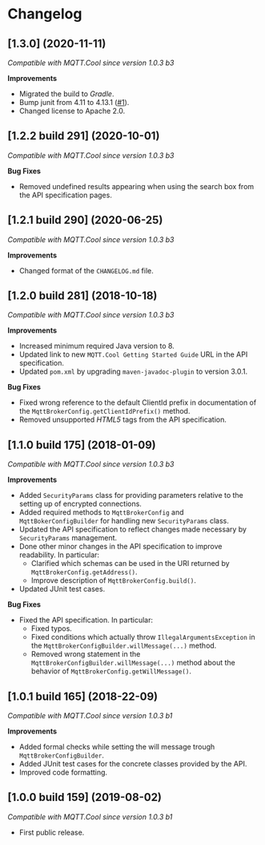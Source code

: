 # Changelog

## [1.3.0] (2020-11-11)

*Compatible with MQTT.Cool since version 1.0.3 b3*

**Improvements**

- Migrated the build to _Gradle_.
- Bump junit from 4.11 to 4.13.1 ([#1](https://github.com/Lightstreamer/mqtt-hook-java-api/pull/1)).
- Changed license to Apache 2.0.

## [1.2.2 build 291] (2020-10-01)

*Compatible with MQTT.Cool since version 1.0.3 b3*

**Bug Fixes**

- Removed undefined results appearing when using the search box from the API specification pages.

## [1.2.1 build 290] (2020-06-25)

*Compatible with MQTT.Cool since version 1.0.3 b3*

**Improvements**

- Changed format of the `CHANGELOG.md` file.

## [1.2.0 build 281] (2018-10-18)

*Compatible with MQTT.Cool since version 1.0.3 b3*

**Improvements**

- Increased minimum required Java version to 8.
- Updated link to new `MQTT.Cool Getting Started Guide` URL in the API
  specification.
- Updated `pom.xml` by upgrading `maven-javadoc-plugin` to version 3.0.1.

**Bug Fixes**

- Fixed wrong reference to the default ClientId prefix in documentation of the
`MqttBrokerConfig.getClientIdPrefix()` method.
- Removed unsupported *HTML5* tags from the API specification.

## [1.1.0 build 175] (2018-01-09)

*Compatible with MQTT.Cool since version 1.0.3 b3*

**Improvements**

- Added `SecurityParams` class for providing parameters relative to the setting
up of encrypted connections.
- Added required methods to `MqttBrokerConfig` and `MqttBokerConfigBuilder`
for handling new `SecurityParams` class.
- Updated the API specification to reflect changes made necessary by
`SecurityParams` management.
- Done other minor changes in the API specification to improve readability.
  In particular:
  - Clarified which schemas can be used in the URI returned by
`MqttBrokerConfig.getAddress()`.
  - Improve description of `MqttBrokerConfig.build()`.
- Updated JUnit test cases.

**Bug Fixes**

- Fixed the API specification. In particular:
  - Fixed typos.
  - Fixed conditions which actually throw `IllegalArgumentsException` in
the `MqttBrokerConfigBuilder.willMessage(...)` method.
  - Removed wrong statement in the
`MqttBrokerConfigBuilder.willMessage(...)` method about the behavior of
`MqttBrokerConfig.getWillMessage()`.

## [1.0.1 build 165] (2018-22-09)

*Compatible with MQTT.Cool since version 1.0.3 b1*

**Improvements**

- Added formal checks while setting the will message trough
`MqttBrokerConfigBuilder`.
- Added JUnit test cases for the concrete classes provided by the API.
- Improved code formatting.

## [1.0.0 build 159] (2019-08-02)

*Compatible with MQTT.Cool since version 1.0.3 b1*

- First public release.
